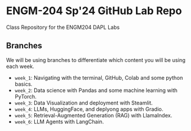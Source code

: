 # ENGM-204 Sp'24 GitHub Lab Repo
Class Repository for the ENGM204 DAPL Labs


## Branches
We will be using branches to differentiate which content you will be using each week. 

- `week_1`: Navigating with the terminal, GitHub, Colab and some python basics. 
- `week_2`: Data science with Pandas and some machine learning with PyTorch.
- `week_3`: Data Visualization and deployment with Steamlit.
- `week_4`: LLMs, HuggingFace, and deplyong apps with Gradio.
- `week_5`: Retrieval-Augmented Generation (RAG) with LlamaIndex.
- `week_6`: LLM Agents with LangChain.
